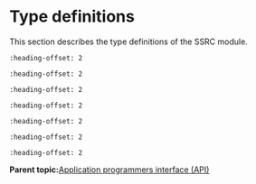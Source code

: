# Type definitions

This section describes the type definitions of the SSRC module.


```{include} ../topics/types_for_allocation_of_instance_and_scratch_memor.md
:heading-offset: 2
```

```{include} ../topics/lvm_fs_en.md
:heading-offset: 2
```

```{include} ../topics/lvm_format_en.md
:heading-offset: 2
```

```{include} ../topics/ssrc_quality_en.md
:heading-offset: 2
```

```{include} ../topics/instance_parameters.md
:heading-offset: 2
```

```{include} ../topics/nr_of_samples_mode.md
:heading-offset: 2
```

```{include} ../topics/function_return_status.md
:heading-offset: 2
```

**Parent topic:**[Application programmers interface \(API\)](../topics/application_programmers_interface_api.md)

